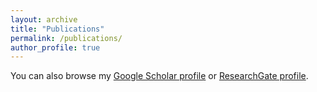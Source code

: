 ```yaml
---
layout: archive
title: "Publications"
permalink: /publications/
author_profile: true
---
```



You can also browse my <a href="http://scholar.google.com/citations?user=WnQjo4MAAAAJ" target="_blank">Google Scholar profile</a> or <a href="https://www.researchgate.net/profile/Tairan-Liu" target="_blank">ResearchGate profile</a>.

<!-- {% if author.googlescholar %}
  You can also find my articles on <u><a href="{{author.googlescholar}}">my Google Scholar profile</a>.</u>
{% endif %} -->

<!-- {% include base_path %}

{% for post in site.publications reversed %}
  {% include archive-single.html %}
{% endfor %} -->
